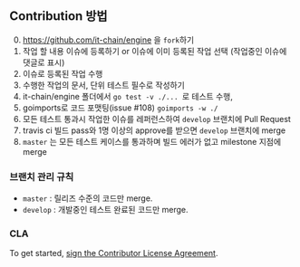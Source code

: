 ## Contribution 방법

0.  https://github.com/it-chain/engine 을 `fork`하기
1.  작업 할 내용 이슈에 등록하기 or 이슈에 이미 등록된 작업 선택 (작업중인 이슈에 댓글로 표시)
2.  이슈로 등록된 작업 수행
3.  수행한 작업의 문서, 단위 테스트 필수로 작성하기
4.  it-chain/engine 폴더에서 `go test -v ./... `로 테스트 수행, 
5.  goimports로 코드 포맷팅(issue #108) ```goimports -w ./```
6.  모든 테스트 통과시 작업한 이슈를 레퍼런스하여 `develop` 브랜치에 Pull Request
7.  travis ci 빌드 pass와 1명 이상의 approve를 받으면 `develop` 브랜치에 merge
8.  `master` 는 모든 테스트 케이스를 통과하며 빌드 에러가 없고 milestone 지점에 merge

### 브랜치 관리 규칙

* `master` : 릴리즈 수준의 코드만 merge.
* `develop` : 개발중인 테스트 완료된 코드만 merge.

### CLA

To get started, <a href="https://www.clahub.com/agreements/it-chain/engine">sign the Contributor License Agreement</a>.
